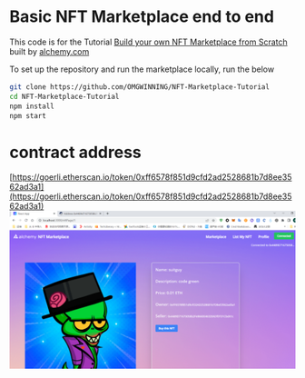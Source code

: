 # Basic NFT Marketplace end to end

This code is for the Tutorial [Build your own NFT Marketplace from Scratch](https://docs.alchemy.com/alchemy/) built by [alchemy.com](https://alchemy.com)

To set up the repository and run the marketplace locally, run the below
```bash
git clone https://github.com/OMGWINNING/NFT-Marketplace-Tutorial
cd NFT-Marketplace-Tutorial
npm install
npm start
```

# contract address
[https://goerli.etherscan.io/token/0xff6578f851d9cfd2ad2528681b7d8ee3562ad3a1](https://goerli.etherscan.io/token/0xff6578f851d9cfd2ad2528681b7d8ee3562ad3a1)
![alt text](https://github.com/njbhstone/NFT-Marketplace-Tutorial/blob/master/123.png?raw=true)
